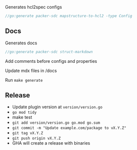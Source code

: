



Generates hcl2spec configs
```Go
//go:generate packer-sdc mapstructure-to-hcl2 -type Config
```

## Docs

Generates docs 
```Go
//go:generate packer-sdc struct-markdown
```

Add comments before configs and properties

Update mdx files in /docs

Run
```make generate```

## Release

* Update plugin version at `version/version.go`
* `go mod tidy`
* make test
* `git add version/version.go go.mod go.sum`
* `git commit -m "Update example.com/package to vX.Y.Z"`
* `git tag vX.Y.Z`
* `git push origin vX.Y.Z`
* GHA will create a release with binaries